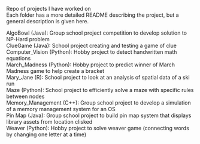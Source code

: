 Repo of projects I have worked on\
Each folder has a more detailed README describing the project, but a general description is given here.

AlgoBowl (Java): Group school project competition to develop solution to NP-Hard problem \
ClueGame (Java): School project creating and testing a game of clue \
Computer_Vision (Python): Hobby project to detect handwritten math equations \
March_Madness (Python): Hobby project to predict winner of March Madness game to help create a bracket \
Mary_Jane (R): School project to look at an analysis of spatial data of a ski run \
Maze (Python): School project to efficiently solve a maze with specific rules between nodes \
Memory_Management (C++): Group school project to develop a simulation of a memory management system for an OS \
Pin Map (Java): Group school project to build pin map system that displays library assets from location clisked \
Weaver (Python): Hobby project to solve weaver game (connecting words by changing one letter at a time)
